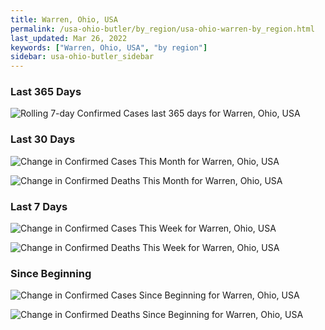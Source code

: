 ```yaml
---
title: Warren, Ohio, USA
permalink: /usa-ohio-butler/by_region/usa-ohio-warren-by_region.html
last_updated: Mar 26, 2022
keywords: ["Warren, Ohio, USA", "by region"]
sidebar: usa-ohio-butler_sidebar
---
```


<h3>Last 365 Days</h3>

![Rolling 7-day Confirmed Cases last 365 days for Warren, Ohio, USA](/covid_tracker/images/graphs/usa-ohio-warren-weekly_totals_graph.png)

<h3>Last 30 Days</h3>

![Change in Confirmed Cases This Month for Warren, Ohio, USA](/covid_tracker/images/graphs/usa-ohio-warren-delta_confirmed-30_days_graph.png)

![Change in Confirmed Deaths This Month for Warren, Ohio, USA](/covid_tracker/images/graphs/usa-ohio-warren-delta_deaths-30_days_graph.png)

<h3>Last 7 Days</h3>

![Change in Confirmed Cases This Week for Warren, Ohio, USA](/covid_tracker/images/graphs/usa-ohio-warren-delta_confirmed-7_days_graph.png)

![Change in Confirmed Deaths This Week for Warren, Ohio, USA](/covid_tracker/images/graphs/usa-ohio-warren-delta_deaths-7_days_graph.png)

<h3>Since Beginning</h3>

![Change in Confirmed Cases Since Beginning for Warren, Ohio, USA](/covid_tracker/images/graphs/usa-ohio-warren-delta_confirmed-since_beginning_graph.png)

![Change in Confirmed Deaths Since Beginning for Warren, Ohio, USA](/covid_tracker/images/graphs/usa-ohio-warren-delta_deaths-since_beginning_graph.png)
